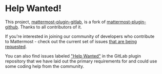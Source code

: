 # Help Wanted!

This project, [mattermost-plugin-gitlab](https://github.com/annkuzn/mattermost-plugin-gitlab), is a fork of [mattermost-plugin-github](https://github.com/mattermost/mattermost-plugin-github). Thanks to all contributors of it.

If you're interested in joining our community of developers who contribute to Mattermost - check out the current set of issues [that are being requested](https://github.com/annkuzn/mattermost-plugin-gitlab/issues?q=is%3Aissue+is%3Aopen+label%3AEnhancement).

You can also find issues labeled ["Help Wanted"](https://github.com/annkuzn/mattermost-plugin-gitlab/issues?q=is%3Aissue+is%3Aopen+label%3A%22Help+Wanted%22) in the GitLab plugin repository that we have laid out the primary requirements for and could use some coding help from the community.
